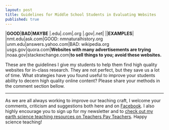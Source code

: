 ```yaml
---
layout: post
title: Guidelines for Middle School Students in Evaluating Websites
published: true
---
```


|**GOOD**|**BAD**|**MAYBE**
|.edu|.com|.org
|.gov|.net|
||**EXAMPLES**|
|nmt.edu|ask&#46;com|GOOD: nmnaturalhistory.org
|unm.edu|answers.yahoo&#46;com|BAD: wikipedia.org
|usgs.gov|quora&#46;com|**Websites with many advertisements are trying**
|noaa.gov|stackexchange&#46;com|**to sell things to you; avoid these websites.**

These are the guidelines I give my students to help them find high quality websites for in-class research. They are not perfect, but they save us a lot of time. What strategies have you found useful to improve your students ability to decern high quality online content? Please share your methods in the comment section bellow. 

---

As we are all always working to improve our teaching craft, I welcome your comments, criticism and suggestions both here and on [Facebook](https://www.facebook.com/MSEarthScience). I also highly encourage you to sign up for my newsletter and to [check out my earth science teaching resources on Teachers Pay Teachers](https://www.teacherspayteachers.com/Store/Middle-School-Earth-Science). Happy science teaching!
